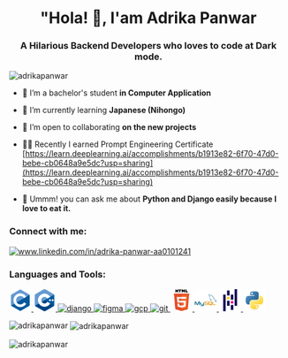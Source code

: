 <h1 align="center">"Hola! 👋, I'am Adrika Panwar</h1>
<h3 align="center">A Hilarious Backend Developers who loves to code at Dark mode.</h3>

<p align="left"> <img src="https://komarev.com/ghpvc/?username=adrikapanwar&label=Profile%20views&color=3a0eb4&style=flat" alt="adrikapanwar" /> </p>

- 🔭 I’m a bachelor's student **in Computer Application**

- 🌱 I’m currently learning **Japanese (Nihongo)**

- 👯 I’m open to collaborating **on the new projects**

- 👨‍💻 Recently I earned Prompt Engineering Certificate [https://learn.deeplearning.ai/accomplishments/b1913e82-6f70-47d0-bebe-cb0648a9e5dc?usp=sharing](https://learn.deeplearning.ai/accomplishments/b1913e82-6f70-47d0-bebe-cb0648a9e5dc?usp=sharing)

- 💬 Ummm! you can ask me about **Python and Django easily because I love to eat it.**

<h3 align="left">Connect with me:</h3>
<p align="left">
<a href="https://www.linkedin.com/in/adrika-panwar/" target="blank"><img align="center" src="https://raw.githubusercontent.com/rahuldkjain/github-profile-readme-generator/master/src/images/icons/Social/linked-in-alt.svg" alt="www.linkedin.com/in/adrika-panwar-aa0101241" height="30" width="40" /></a>
</p>

<h3 align="left">Languages and Tools:</h3>
<p align="left"> <a href="https://www.cprogramming.com/" target="_blank" rel="noreferrer"> <img src="https://raw.githubusercontent.com/devicons/devicon/master/icons/c/c-original.svg" alt="c" width="40" height="40"/> </a> <a href="https://www.w3schools.com/cpp/" target="_blank" rel="noreferrer"> <img src="https://raw.githubusercontent.com/devicons/devicon/master/icons/cplusplus/cplusplus-original.svg" alt="cplusplus" width="40" height="40"/> </a> <a href="https://www.djangoproject.com/" target="_blank" rel="noreferrer"> <img src="https://cdn.worldvectorlogo.com/logos/django.svg" alt="django" width="40" height="40"/> </a> <a href="https://www.figma.com/" target="_blank" rel="noreferrer"> <img src="https://www.vectorlogo.zone/logos/figma/figma-icon.svg" alt="figma" width="40" height="40"/> </a> <a href="https://cloud.google.com" target="_blank" rel="noreferrer"> <img src="https://www.vectorlogo.zone/logos/google_cloud/google_cloud-icon.svg" alt="gcp" width="40" height="40"/> </a> <a href="https://git-scm.com/" target="_blank" rel="noreferrer"> <img src="https://www.vectorlogo.zone/logos/git-scm/git-scm-icon.svg" alt="git" width="40" height="40"/> </a> <a href="https://www.w3.org/html/" target="_blank" rel="noreferrer"> <img src="https://raw.githubusercontent.com/devicons/devicon/master/icons/html5/html5-original-wordmark.svg" alt="html5" width="40" height="40"/> </a> <a href="https://www.mysql.com/" target="_blank" rel="noreferrer"> <img src="https://raw.githubusercontent.com/devicons/devicon/master/icons/mysql/mysql-original-wordmark.svg" alt="mysql" width="40" height="40"/> </a> <a href="https://pandas.pydata.org/" target="_blank" rel="noreferrer"> <img src="https://raw.githubusercontent.com/devicons/devicon/2ae2a900d2f041da66e950e4d48052658d850630/icons/pandas/pandas-original.svg" alt="pandas" width="40" height="40"/> </a> <a href="https://www.python.org" target="_blank" rel="noreferrer"> <img src="https://raw.githubusercontent.com/devicons/devicon/master/icons/python/python-original.svg" alt="python" width="40" height="40"/> </a> </p>

<p><img align="left" src="https://github-readme-stats.vercel.app/api/top-langs?username=adrikapanwar&show_icons=true&theme=dark&bg_color=1e1f24&hide_border=true&locale=en&layout=compact" alt="adrikapanwar" /></p>

<p>&nbsp;<img align="center" src="https://github-readme-stats.vercel.app/api?username=adrikapanwar&show_icons=true&theme=dark&hide_border=true&locale=en" alt="adrikapanwar" /></p>

<p><img align="center" src="https://github-readme-streak-stats.herokuapp.com/?user=adrikapanwar&theme=dark" alt="adrikapanwar" /></p>






